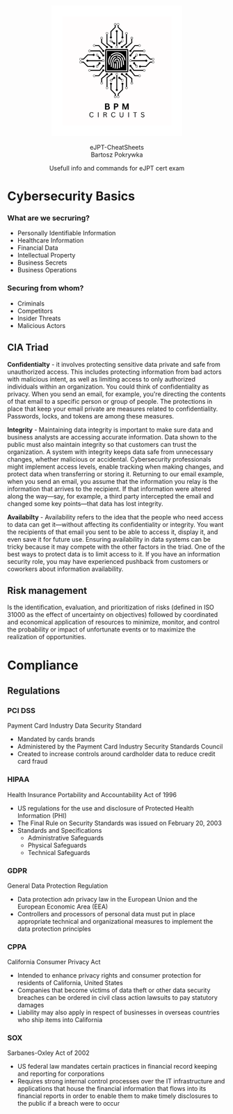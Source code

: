 <p align="center">
    <img src="LogoBiggerBW.png" alt="BPM Circuits" width="300" />
</p>

<p align="center">
  eJPT-CheatSheets<br>
  Bartosz Pokrywka
</p>

<p align="center">
    Usefull info and commands for eJPT cert exam
</p>


# Cybersecurity Basics

### What are we secruring?

- Personally Identifiable Information
- Healthcare Information
- Financial Data
- Intellectual Property
- Business Secrets
- Business Operations

### Securing from whom?

- Criminals
- Competitors
- Insider Threats
- Malicious Actors

## CIA Triad

**Confidentialty** - it involves protecting sensitive data private and safe from unauthorized access. This includes protecting information from bad actors with malicious intent, as well as limiting access to only authorized individuals within an organization. 
You could think of confidentiality as privacy. When you send an email, for example, you're directing the contents of that email to a specific person or group of people. The protections in place that keep your email private are measures related to confidentiality. Passwords, locks, and tokens are among these measures.

**Integrity** - Maintaining data integrity is important to make sure data and business analysts are accessing accurate information. Data shown to the public must also maintain integrity so that customers can trust the organization. A system with integrity keeps data safe from unnecessary changes, whether malicious or accidental. Cybersecurity professionals might implement access levels, enable tracking when making changes, and protect data when transferring or storing it.
Returning to our email example, when you send an email, you assume that the information you relay is the information that arrives to the recipient. If that information were altered along the way—say, for example, a third party intercepted the email and changed some key points—that data has lost integrity.

**Availabilty** - Availability refers to the idea that the people who need access to data can get it—without affecting its confidentiality or integrity. 
You want the recipients of that email you sent to be able to access it, display it, and even save it for future use.
Ensuring availability in data systems can be tricky because it may compete with the other factors in the triad. One of the best ways to protect data is to limit access to it. If you have an information security role, you may have experienced pushback from customers or coworkers about information availability.

## Risk management 
Is the identification, evaluation, and prioritization of risks (defined in ISO 31000 as the effect of uncertainty on objectives) followed by coordinated and economical application of resources to minimize, monitor, and control the probability or impact of unfortunate events or to maximize the realization of opportunities.

# Compliance

## Regulations

### PCI DSS

Payment Card Industry Data Security Standard

- Mandated by cards brands
- Administered by the Payment Card Industry Security Standards Council
- Created to increase controls around cardholder data to reduce credit card fraud

### HIPAA

Health Insurance Portability and Accountability Act of 1996

- US regulations for the use and disclosure of Protected Health Information (PHI)
- The Final Rule on Security Standards was issued on February 20, 2003
- Standards and Specifications
  - Administrative Safeguards
  - Physical Safeguards
  - Technical Safeguards

### GDPR

General Data Protection Regulation

- Data protection adn privacy law in the European Union and the European Economic Area (EEA)
- Controllers and processors of  personal data must put in place appropriate technical and organizational measures to implement the data protection principles

### CPPA

California Consumer Privacy Act

- Intended to enhance privacy rights and consumer protection for residents of California, United States
- Companies that become victims of data theft or other data security breaches can be ordered in civil class action lawsuits to pay statutory damages
- Liability may also apply in respect of businesses in overseas countries who ship items into California

### SOX

Sarbanes-Oxley Act of 2002

- US federal law mandates certain practices in financial record keeping and reporting for corporations
- Requires strong internal control processes over the IT infrastructure and applications that house the financial information that flows into its financial reports in order to enable them to make timely disclosures to the public if a breach were to occur 